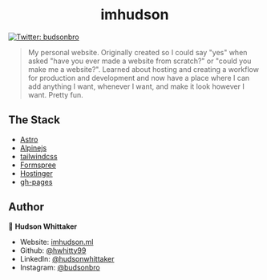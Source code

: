 <h1 align="center">imhudson</h1>
<p>
  <a href="https://twitter.com/budsonbro" target="_blank">
    <img alt="Twitter: budsonbro" src="https://img.shields.io/twitter/follow/budsonbro.svg?style=social" />
  </a>
</p>

> My personal website. Originally created so I could say &#34;yes&#34; when asked &#34;have you ever made a website from scratch?&#34; or &#34;could you make me a website?&#34;. Learned about hosting and creating a workflow for production and development and now have a place where I can add anything I want, whenever I want, and make it look however I want. Pretty fun.

## The Stack

- [Astro](https://astro.build)
- [Alpinejs](https://alpinejs.dev)
- [tailwindcss](https://tailwindcss.com)
- [Formspree](https://formspree.io/)
- [Hostinger](https://hostinger.com)
- [gh-pages](https://www.npmjs.com/package/gh-pages)

## Author

👤 **Hudson Whittaker**

- Website: [imhudson.ml](https://imhudson.ml)
- Github: [@hwhitty99](https://github.com/hwhitty99)
- LinkedIn: [@hudsonwhittaker](https://linkedin.com/in/hudsonwhittaker)
- Instagram: [@budsonbro](https://instagram.com/hudsonwhittaker)
